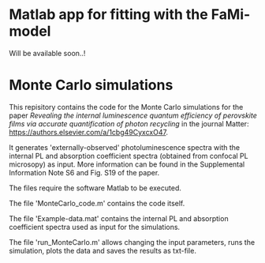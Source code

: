 # Matlab app for fitting with the FaMi-model

Will be available soon..!

# Monte Carlo simulations
This repisitory contains the code for the Monte Carlo simulations for the paper *Revealing the internal luminescence quantum efficiency of perovskite films via
accurate quantification of photon recycling* in the journal Matter: https://authors.elsevier.com/a/1cbg49CyxcxO47.

It generates 'externally-observed' photoluminescence spectra with the internal PL and absorption coefficient spectra (obtained from confocal PL microsopy) as input. More information can be found in the Supplemental Information Note S6 and Fig. S19 of the paper.

The files require the software Matlab to be executed.

The file 'MonteCarlo_code.m' contains the code itself.

The file 'Example-data.mat' contains the internal PL and absorption coefficient spectra used as input for the simulations.

The file 'run_MonteCarlo.m' allows changing the input parameters, runs the simulation, plots the data and saves the results as txt-file.


